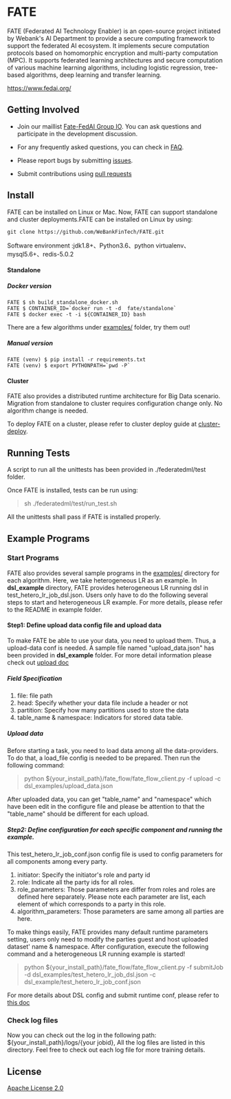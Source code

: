 # FATE
FATE (Federated AI Technology Enabler) is an open-source project initiated by Webank's AI Department to provide a secure computing framework to support the federated AI ecosystem. It implements secure computation protocols based on homomorphic encryption and multi-party computation (MPC). It supports federated learning architectures and secure computation of various machine learning algorithms, including logistic regression, tree-based algorithms, deep learning and transfer learning.


<https://www.fedai.org/>

## Getting Involved

*  Join our maillist [Fate-FedAI Group IO](https://groups.io/g/Fate-FedAI). You can ask questions and participate in the development discussion.

*  For any frequently asked questions, you can check in [FAQ](https://github.com/WeBankFinTech/FATE/wiki).  

*  Please report bugs by submitting [issues](https://github.com/WeBankFinTech/FATE/issues). 

*  Submit contributions using [pull requests](https://github.com/WeBankFinTech/FATE/pulls)

## Install
FATE can be installed on Linux or Mac. Now, FATE can support standalone and cluster deployments.FATE can be installed on Linux by using:

```
git clone https://github.com/WeBankFinTech/FATE.git
```
Software environment :jdk1.8+、Python3.6、python virtualenv、mysql5.6+、redis-5.0.2

#### Standalone
##### Docker version
```
FATE $ sh build_standalone_docker.sh
FATE $ CONTAINER_ID=`docker run -t -d  fate/standalone`
FATE $ docker exec -t -i ${CONTAINER_ID} bash
```

There are a few algorithms under [examples/](./examples) folder, try them out!

##### Manual version
```
FATE (venv) $ pip install -r requirements.txt
FATE (venv) $ export PYTHONPATH=`pwd -P`
```

#### Cluster
FATE also provides a distributed runtime architecture for Big Data scenario. Migration from standalone to cluster requires configuration change only. No algorithm change is needed. 

To deploy FATE on a cluster, please refer to cluster deploy guide at [cluster-deploy](cluster-deploy). 

## Running Tests

A script to run all the unittests has been provided in ./federatedml/test folder. 

Once FATE is installed, tests can be run using:

> sh ./federatedml/test/run_test.sh

All the unittests shall pass if FATE is installed properly. 

## Example Programs

###  Start Programs

FATE also provides several sample programs in the [examples/](./examples) directory for each algorithm. Here, we take heterogeneous LR as an example.
In **dsl_example** directory, FATE provides heterogeneous LR running dsl in test_hetero_lr_job_dsl.json. Users only have to do the following several steps to start and heterogeneous LR example. For more details, please refer to the README in example folder.

#### Step1: Define upload data config file and upload data

To make FATE be able to use your data, you need to upload them. Thus, a upload-data conf is needed. A sample file named "upload_data.json" has been provided in **dsl_example** folder. For more detail information please check out [upload doc](./doc/upload_data_guide.md)

##### Field Specification
1. file: file path
2. head: Specify whether your data file include a header or not
3. partition: Specify how many partitions used to store the data
4. table_name & namespace: Indicators for stored data table.
##### Upload data
Before starting a task, you need to load data among all the data-providers. To do that, a load_file config is needed to be prepared.  Then run the following command:

> python ${your_install_path}/fate_flow/fate_flow_client.py -f upload -c dsl_examples/upload_data.json

After uploaded data, you can get "table_name" and "namespace" which have been edit in the configure file and
please be attention to that the "table_name" should be different for each upload.

##### Step2: Define configuration for each specific component and running the example.
This test_hetero_lr_job_conf.json config file is used to config parameters for all components among every party.
1. initiator: Specify the initiator's role and party id
2. role: Indicate all the party ids for all roles.
3. role_parameters: Those parameters are differ from roles and roles are defined here separately. Please note each parameter are list, each element of which corresponds to a party in this role.
4. algorithm_parameters: Those parameters are same among all parties are here.

To make things easily, FATE provides many default runtime parameters setting, users only need to modify the parties guest and host uploaded dataset' name & namespace.
After configuration,  execute the following command and a heterogeneous LR running example is started!
> python ${your_install_path}/fate_flow/fate_flow_client.py -f submitJob -d dsl_examples/test_hetero_lr_job_dsl.json -c dsl_example/test_hetero_lr_job_conf.json

For more details about DSL config and submit runtime conf, please refer to [this doc](./doc/dsl_conf_setting_guide.md)

### Check log files
Now you can check out the log in the following path: ${your_install_path}/logs/{your jobid}, All the log files are listed in this directory. Feel free to check out each log file for more training details.

## License
[Apache License 2.0](LICENSE)
